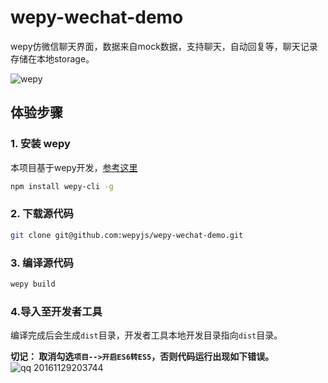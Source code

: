 # wepy-wechat-demo


wepy仿微信聊天界面，数据来自mock数据，支持聊天，自动回复等，聊天记录存储在本地storage。


![wepy](https://cloud.githubusercontent.com/assets/2182004/20709814/5d84db68-b672-11e6-8576-8f489e02dc4b.gif)

## 体验步骤
### 1. 安装 wepy
本项目基于wepy开发，[参考这里](https://github.com/wepyjs/wepy)
```bash
npm install wepy-cli -g
```

### 2. 下载源代码
```bash
git clone git@github.com:wepyjs/wepy-wechat-demo.git
```

### 3. 编译源代码
```bash
wepy build
```

### 4.导入至开发者工具

编译完成后会生成`dist`目录，开发者工具本地开发目录指向`dist`目录。

**切记： 取消勾选`项目-->开启ES6转ES5`，否则代码运行出现如下错误。**
![qq 20161129203744](https://cloud.githubusercontent.com/assets/2182004/20710080/bfe6d6b6-b673-11e6-8837-07d0c2fb6953.png)
